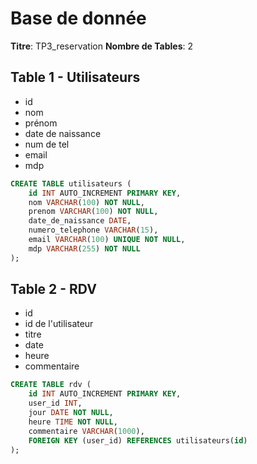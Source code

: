 # Base de donnée

**Titre**: TP3_reservation
**Nombre de Tables**: 2

## Table 1 - Utilisateurs

- id
- nom
- prénom
- date de naissance
- num de tel
- email
- mdp

```sql
CREATE TABLE utilisateurs (
    id INT AUTO_INCREMENT PRIMARY KEY,
    nom VARCHAR(100) NOT NULL,
    prenom VARCHAR(100) NOT NULL,
    date_de_naissance DATE,
    numero_telephone VARCHAR(15),
    email VARCHAR(100) UNIQUE NOT NULL,
    mdp VARCHAR(255) NOT NULL
);
```

## Table 2 - RDV

- id
- id de l'utilisateur
- titre
- date
- heure
- commentaire

```sql
CREATE TABLE rdv (
    id INT AUTO_INCREMENT PRIMARY KEY,
    user_id INT,
    jour DATE NOT NULL,
    heure TIME NOT NULL,
    commentaire VARCHAR(1000),
    FOREIGN KEY (user_id) REFERENCES utilisateurs(id)
);
```